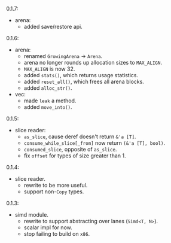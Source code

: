 0.1.7:
- arena:
    - added save/restore api.

0.1.6:
- arena:
    - renamed `GrowingArena` -> `Arena`.
    - arena no longer rounds up allocation sizes to `MAX_ALIGN`.
    - `MAX_ALIGN` is now 32.
    - added `stats()`, which returns usage statistics.
    - added `reset_all()`, which frees all arena blocks.
    - added `alloc_str()`.
- vec:
    - made `leak` a method.
    - added `move_into()`.

0.1.5:
- slice reader:
    - `as_slice`, cause deref doesn't return `&'a [T]`.
    - `consume_while_slice[_from]` now return `(&'a [T], bool)`.
    - `consumed_slice`, opposite of `as_slice`.
    - fix `offset` for types of size greater than 1.

0.1.4:
- slice reader.
    - rewrite to be more useful.
    - support non-`Copy` types.

0.1.3:
- simd module.
    - rewrite to support abstracting over lanes (`Simd<T, N>`).
    - scalar impl for now.
    - stop failing to build on `x86`.

